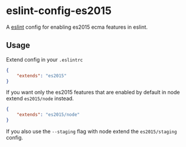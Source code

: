 eslint-config-es2015
==================
A [eslint](http://eslint.org/) config for enabling es2015 ecma features in eslint.

## Usage
Extend config in your `.eslintrc`
```json
{
    "extends": "es2015"
}
```

If you want only the es2015 features that are enabled by default in node extend `es2015/node` instead.
```json
{
    "extends": "es2015/node"
}
```

If you also use the `--staging` flag with node extend the `es2015/staging` config.